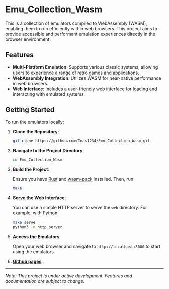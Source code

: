 
# Emu_Collection_Wasm

This is a collection of emulators compiled to WebAssembly (WASM), enabling them to run efficiently within web browsers. This project aims to provide accessible and performant emulation experiences directly in the browser environment.

## Features

- **Multi-Platform Emulation**: Supports various classic systems, allowing users to experience a range of retro games and applications.
- **WebAssembly Integration**: Utilizes WASM for near-native performance in web browsers.
- **Web Interface**: Includes a user-friendly web interface for loading and interacting with emulated systems.

## Getting Started

To run the emulators locally:

1. **Clone the Repository**:

   ```bash
   git clone https://github.com/Inas1234/Emu_Collection_Wasm.git
   ```

2. **Navigate to the Project Directory**:

   ```bash
   cd Emu_Collection_Wasm
   ```

3. **Build the Project**:

   Ensure you have [Rust](https://www.rust-lang.org/tools/install) and [wasm-pack](https://rustwasm.github.io/wasm-pack/installer/) installed. Then, run:

   ```bash
   make
   ```

4. **Serve the Web Interface**:

   You can use a simple HTTP server to serve the `web` directory. For example, with Python:

   ```bash
   make serve
   python3 -m http.server
   ```

5. **Access the Emulators**:

   Open your web browser and navigate to `http://localhost:8000` to start using the emulators.

6. [**Github pages**](https://inas1234.github.io/Emu_Collection_Wasm/)
---

*Note: This project is under active development. Features and documentation are subject to change.* 
